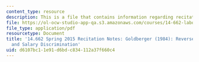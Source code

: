 ```yaml
---
content_type: resource
description: This is a file that contains information regarding recitation 10.
file: https://ol-ocw-studio-app-qa.s3.amazonaws.com/courses/14-662-labor-economics-ii-spring-2015/d6107bc11e91d6bdc834112a37f660c4_MIT14_662S15_Recitation10.pdf
file_type: application/pdf
resourcetype: Document
title: '14.662 Spring 2015 Recitation Notes: Goldberger (1984): Reverse Regression
  and Salary Discrimination'
uid: d6107bc1-1e91-d6bd-c834-112a37f660c4
---
```

